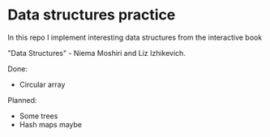 # Data structures practice
In this repo I implement interesting data structures from the interactive book

"Data Structures" - Niema Moshiri and Liz Izhikevich.

Done:

* Circular array

Planned:

* Some trees
* Hash maps maybe